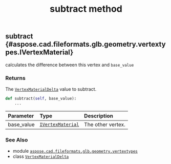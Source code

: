 ﻿---
title: subtract method
second_title: Aspose.CAD for Python via .NET API References
description: 
type: docs
weight: 50
url: /python-net/aspose.cad.fileformats.glb.geometry.vertextypes/vertexmaterialdelta/subtract/
is_root: false
---

## subtract {#aspose.cad.fileformats.glb.geometry.vertextypes.IVertexMaterial}

calculates the difference between this vertex and `base_value`


### Returns 


The [`VertexMaterialDelta`](/cad/python-net/aspose.cad.fileformats.glb.geometry.vertextypes/vertexmaterialdelta) value to subtract.


```python
def subtract(self, base_value):
    ...
```


| Parameter | Type | Description |
| :- | :- | :- |
| base_value | [`IVertexMaterial`](/cad/python-net/aspose.cad.fileformats.glb.geometry.vertextypes/ivertexmaterial) | The other vertex. |



### See Also
* module [`aspose.cad.fileformats.glb.geometry.vertextypes`](../../)
* class [`VertexMaterialDelta`](/cad/python-net/aspose.cad.fileformats.glb.geometry.vertextypes/vertexmaterialdelta)
